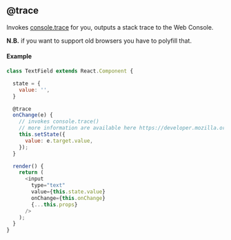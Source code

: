 ## @trace

Invokes [console.trace](https://developer.mozilla.org/en-US/docs/Web/API/Console/trace) for you, outputs a stack trace to the Web Console.

**N.B.** if you want to support old browsers you have to polyfill that.

#### Example

```js
class TextField extends React.Component {

  state = {
    value: '',
  }

  @trace
  onChange(e) {
    // invokes console.trace()
    // more information are available here https://developer.mozilla.org/en-US/docs/Web/API/Console/trace
    this.setState({
      value: e.target.value,
    });
  }

  render() {
    return (
      <input
        type="text"
        value={this.state.value}
        onChange={this.onChange}
        {...this.props}
      />
    );
  }
}
```
